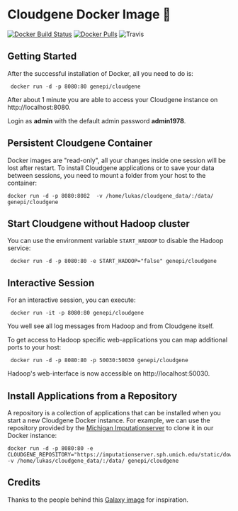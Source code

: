 # Cloudgene Docker Image :whale:

[![Docker Build Status](https://img.shields.io/docker/build/genepi/cloudgene.svg)](https://hub.docker.com/r/genepi/cloudgene)
[![Docker Pulls](https://img.shields.io/docker/pulls/genepi/cloudgene.svg)](https://hub.docker.com/r/genepi/cloudgene)
![Travis](https://img.shields.io/travis/genepi/cloudgene-docker.svg)

## Getting Started

After the successful installation of Docker, all you need to do is:

```
 docker run -d -p 8080:80 genepi/cloudgene
```
After about 1 minute you are able to access your Cloudgene instance on http://localhost:8080.

Login as **admin** with the default admin password **admin1978**.

## Persistent Cloudgene Container

Docker images are "read-only", all your changes inside one session will be lost after restart. To install Cloudgene applications or to save your data between sessions, you need to mount a folder from your host to the container:

```
docker run -d -p 8080:8082  -v /home/lukas/cloudgene_data/:/data/ genepi/cloudgene
```

## Start Cloudgene without Hadoop cluster

You can use the environment variable `START_HADOOP` to disable the Hadoop service:

```
 docker run -d -p 8080:80 -e START_HADOOP="false" genepi/cloudgene
```

## Interactive Session

For an interactive session, you can execute:

```
 docker run -it -p 8080:80 genepi/cloudgene
```

You well see all log messages from Hadoop and from Cloudgene itself.

To get access to Hadoop specific web-applications you can map additional ports to your host:

```
 docker run -d -p 8080:80 -p 50030:50030 genepi/cloudgene
```

Hadoop's web-interface is now accessible on http://localhost:50030.


## Install Applications from a Repository

A repository is a collection of applications that can be installed when you start a new Cloudgene Docker instance. For example, we can use the repository provided by the [Michigan Imputationserver](https://imputationserver.sph.umich.edu) to clone it in our Docker instance:

```
docker run -d -p 8080:80 -e CLOUDGENE_REPOSITORY="https://imputationserver.sph.umich.edu/static/downloads/apps.yaml" -v /home/lukas/cloudgene_data/:/data/ genepi/cloudgene
```

## Credits

Thanks to the people behind this [Galaxy image](https://github.com/bgruening/docker-galaxy-stable) for inspiration.

